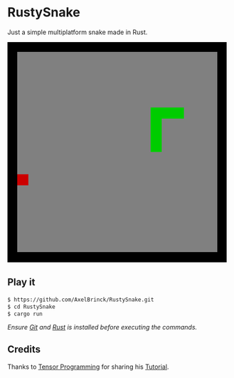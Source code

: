# RustySnake

Just a simple multiplatform snake made in Rust.

![plot](./.github/images/Screenshot.png)

## Play it

    $ https://github.com/AxelBrinck/RustySnake.git
    $ cd RustySnake
    $ cargo run

_Ensure [Git](https://git-scm.com/downloads) and [Rust](https://www.rust-lang.org/) is installed before executing the commands._

## Credits
Thanks to [Tensor Programming](https://www.youtube.com/@TensorProgramming) for sharing his [Tutorial](https://www.youtube.com/watch?v=DnT_7M7L7vo).